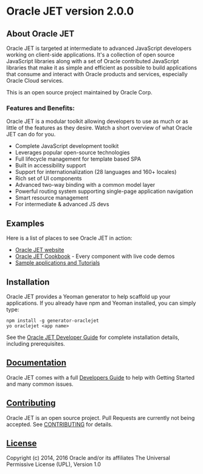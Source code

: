 # Oracle JET version 2.0.0

## About Oracle JET
Oracle JET is targeted at intermediate to advanced JavaScript developers working on client-side applications. It's a collection of open source JavaScript libraries along with a set of Oracle contributed JavaScript libraries that make it as simple and efficient as possible to build applications that consume and interact with Oracle products and services, especially Oracle Cloud services.

This is an open source project maintained by Oracle Corp.

### Features and Benefits:
Oracle JET is a modular toolkit allowing developers to use as much or as little of the features as they desire. Watch a short overview of what Oracle JET can do for you.

* Complete JavaScript development toolkit 
* Leverages popular open-source technologies
* Full lifecycle management for template based SPA
* Built in accessibility support
* Support for internationalization (28 languages and 160+ locales)
* Rich set of UI components
* Advanced two-way binding with a common model layer
* Powerful routing system supporting single-page application navigation
* Smart resource management
* For intermediate & advanced JS devs

## Examples
Here is a list of places to see Oracle JET in action:
* [Oracle JET website](http://oraclejet.org)
* [Oracle JET Cookbook](http://www.oracle.com/webfolder/technetwork/jet/uiComponents-formControls.html) - Every component with live code demos
* [Sample applications and Tutorials](http://www.oracle.com/webfolder/technetwork/jet/globalExamples.html)


## Installation
Oracle JET provides a Yeoman generator to help scaffold up your applications.  If you already have npm and Yeoman installed, you can simply type:

```
npm install -g generator-oraclejet
yo oraclejet <app name>
```
See the [Oracle JET Developer Guide](http://docs.oracle.com/middleware/jet200/jet/) for complete installation details, including prerequisites.

## [Documentation](http://docs.oracle.com/middleware/jet200/jet/)
Oracle JET comes with a full [Developers Guide](http://docs.oracle.com/middleware/jet200/jet/) to help with Getting Started and many common issues.

## [Contributing](https://github.com/oracle/oraclejet/tree/master/CONTRIBUTING.md)
Oracle JET is an open source project. Pull Requests are currently not being accepted. See 
[CONTRIBUTING](https://github.com/oracle/oraclejet/tree/master/CONTRIBUTING.md)
for details.

## [License](https://github.com/oracle/oraclejet/tree/master/LICENSE.md)
Copyright (c) 2014, 2016 Oracle and/or its affiliates
The Universal Permissive License (UPL), Version 1.0